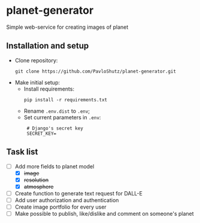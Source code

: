# planet-generator
Simple web-service for creating images of planet


## Installation and setup

- Clone repository:
    ```commandline
    git clone https://github.com/PavloShutz/planet-generator.git
    ```
- Make initial setup:
  * Install requirements:
    ```commandline
    pip install -r requirements.txt
    ```
  * Rename `.env.dist` to `.env`;
  * Set current parameters in `.env`:
     ```dotenv
      # Django's secret key
      SECRET_KEY=
      ```

## Task list
- [ ] Add more fields to planet model
  - [x] ~~image~~
  - [x] ~~resolution~~
  - [x] ~~atmosphere~~
- [ ] Create function to generate text request for DALL-E
- [ ] Add user authorization and authentication
- [ ] Create image portfolio for every user
- [ ] Make possible to publish, like/dislike and comment on someone's planet